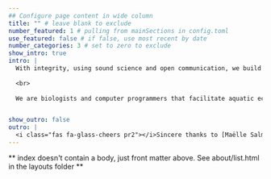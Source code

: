 ```yaml
---
## Configure page content in wide column
title: "" # leave blank to exclude
number_featured: 1 # pulling from mainSections in config.toml
use_featured: false # if false, use most recent by date
number_categories: 3 # set to zero to exclude
show_intro: true
intro: |
  With integrity, using sound science and open communication, we build productive relationships between First Nations, regulators, non-profits, proponents, scientists, and stewardship groups.  Our value-added deliverables include open-source, collaborative GIS environments and interactive online reporting.
  
  <br>
  
  We are biologists and computer programmers that facilitate aquatic ecosystem restoration with an emphasis on inclusive engagement and knowledge sharing. 


show_outro: false
outro: |
  <i class="fas fa-glass-cheers pr2"></i>Sincere thanks to [Maëlle Salmon](https://masalmon.eu/) for her help naming this Hugo theme!
---
```




** index doesn't contain a body, just front matter above.
See about/list.html in the layouts folder **